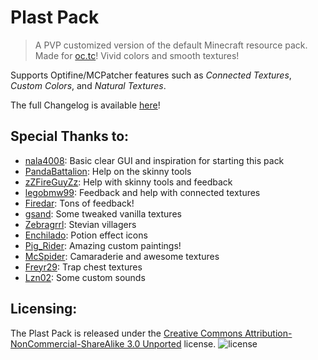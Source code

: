 Plast Pack
==========

>A PVP customized version of the default Minecraft resource pack. Made for [oc.tc](https://oc.tc/)! Vivid colors and smooth textures!
 
Supports Optifine/MCPatcher features such as *Connected Textures*, *Custom Colors*, and *Natural Textures*.

The full Changelog is available [here](https://github.com/Plastix/Plast-Pack/blob/master/CHANGELOG.md)!

Special Thanks to:
------
* [nala4008](https://oc.tc/nala4008): Basic clear GUI and inspiration for starting this pack
* [PandaBattalion](https://oc.tc/PandaBattalion): Help on the skinny tools
* [zZFireGuyZz](https://oc.tc/zZFireGuyZz): Help with skinny tools and feedback
* [legobmw99](https://oc.tc/legobmw99): Feedback and help with connected textures
* [Firedar](https://oc.tc/Firedar): Tons of feedback!
* [gsand](https://oc.tc/gsand): Some tweaked vanilla textures
* [Zebragrrl](http://www.minecraftforum.net/topic/1016007-): Stevian villagers
* [Enchilado](http://www.minecraftforum.net/topic/1547673-): Potion effect icons
* [Pig_Rider](http://www.reddit.com/user/Pig_Rider): Amazing custom paintings!
* [McSpider](https://oc.tc/McSpider): Camaraderie and awesome textures
* [Freyr29](https://oc.tc/Freyr29): Trap chest textures
* [Lzn02](http://www.minecraftforum.net/topic/1436016-): Some custom sounds

Licensing:
------
The Plast Pack is released under the [Creative Commons Attribution-NonCommercial-ShareAlike 3.0 Unported](http://creativecommons.org/licenses/by-nc-sa/3.0/) license.
![license](http://i.creativecommons.org/l/by-nc-sa/3.0/88x31.png)
